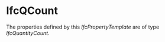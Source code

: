 IfcQCount
=========
The properties defined by this _IfcPropertyTemplate_ are of type
_IfcQuantityCount_.


